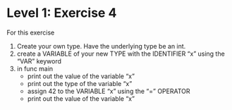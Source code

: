 # Level 1: Exercise 4

For this exercise
1. Create your own type. Have the underlying type be an int.
2. create a VARIABLE of your new TYPE with the IDENTIFIER “x” using the “VAR” keyword
3. in func main
    - print out the value of the variable “x”
    - print out the type of the variable “x”
    - assign 42 to the VARIABLE “x” using the “=” OPERATOR
    - print out the value of the variable “x”
